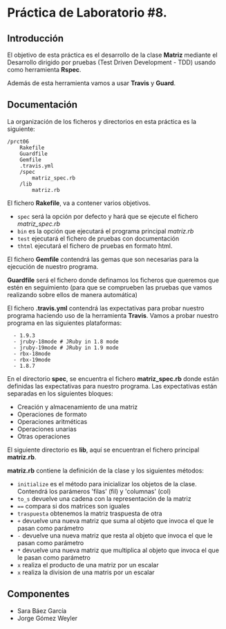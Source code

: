 Práctica de Laboratorio #8.
================

Introducción
------------

El objetivo de esta práctica es el desarrollo de la clase **Matriz** mediante el Desarrollo dirigido por pruebas (Test Driven Development - TDD) usando como herramienta **Rspec**. 

Además de esta herramienta vamos a usar **Travis** y **Guard**.

Documentación
------------

La organización de los ficheros y directorios en esta práctica es la siguiente:

```
/prct06
	Rakefile
	Guardfile
	Gemfile	
	.travis.yml
	/spec
		matriz_spec.rb
	/lib
		matriz.rb
```

El fichero **Rakefile**, va a contener varios objetivos.

* `spec` será la opción por defecto y hará que se ejecute el fichero _matriz_spec.rb_
* `bin` es la opción que ejecutará el programa principal _matriz.rb_
* `test` ejecutará el fichero de pruebas con documentación
* `thtml` ejecutará el fichero de pruebas en formato html. 

El fichero **Gemfile** contendrá las gemas que son necesarias para la ejecución de nuestro programa.

**Guardfile** será el fichero donde definamos los ficheros que queremos que estén en seguimiento (para que se comprueben las pruebas que vamos realizando sobre ellos de manera automática)

El fichero **.travis.yml** contendrá las expectativas para probar nuestro programa haciendo uso de la herramienta **Travis**. Vamos a probar nuestro programa en las siguientes plataformas:

```
  - 1.9.3
  - jruby-18mode # JRuby in 1.8 mode
  - jruby-19mode # JRuby in 1.9 mode
  - rbx-18mode
  - rbx-19mode
  - 1.8.7
```

En el directorio **spec**, se encuentra el fichero **matriz_spec.rb** donde están definidas las expectativas para nuestro programa. 
Las expectativas están separadas en los siguientes bloques:

* Creación y almacenamiento de una matriz
* Operaciones de formato
* Operaciones aritméticas
* Operaciones unarias
* Otras operaciones

El siguiente directorio es **lib**, aquí se encuentran el fichero principal **matriz.rb**.

**matriz.rb** contiene la definición de la clase y los siguientes métodos:

* `initialize` es el método para inicializar los objetos de la clase. Contendrá los parámeros 'filas' (fil) y 'columnas' (col)
* `to_s` devuelve una cadena con la representación de la matriz
* `==` compara si dos matrices son iguales
* `traspuesta` obtenemos la matriz traspuesta de otra
* `+` devuelve una nueva matriz que suma al objeto que invoca el que le pasan como parámetro
* `-` devuelve una nueva matriz  que resta al objeto que invoca el que le pasan como parámetro 
* `*` devuelve una nueva matriz  que multiplica al objeto que invoca el que le pasan como parámetro
* `x` realiza el producto de una matriz por un escalar
* `x` realiza la division de una matris por un escalar

Componentes
------------

* Sara Báez García
* Jorge Gómez Weyler
